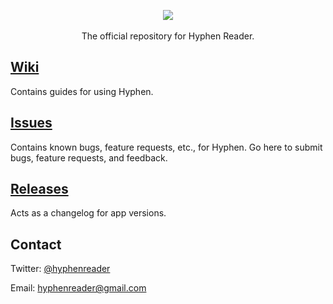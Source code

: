 <p align="center">
	<a href="http://hyphenreader.com/"><img src="http://hyphenreader.com/images/logo-small.png" /></a>
	<br /><br />
	The official repository for Hyphen Reader.
</p>

## [Wiki](https://github.com/hyphen-reader/hyphen/wiki)

Contains guides for using Hyphen.

## [Issues](https://github.com/hyphen-reader/hyphen/issues)

Contains known bugs, feature requests, etc., for Hyphen. Go here to submit bugs, feature requests, and feedback.

## [Releases](https://github.com/hyphen-reader/hyphen/releases)

Acts as a changelog for app versions.

## Contact

Twitter: <a href="http://twitter.com/hyphenreader" target="_blank">@hyphenreader</a>

Email: [hyphenreader@gmail.com](mailto:hyphenreader@gmail.com)
